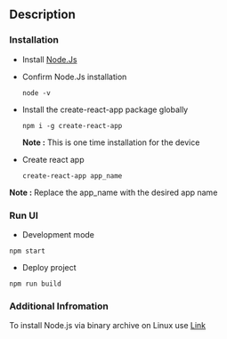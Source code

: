 ## Description

### Installation
 - Install [Node.Js](https://nodejs.org/en/download)
   
 - Confirm Node.Js installation
   ```
   node -v
   ```
- Install the create-react-app package globally
  ```
  npm i -g create-react-app
  ```
   **Note :** This is one time installation for the device
- Create react app 
  ```
  create-react-app app_name
  ```
 **Note :** Replace the app_name with the desired app name

### Run UI
- Development mode 
```
npm start
```
- Deploy project  
```
npm run build
```
### Additional Infromation
To install Node.js via binary archive on Linux use  [Link](https://github.com/nodejs/help/wiki/Installation#how-to-install-nodejs-via-binary-archive-on-linux)
